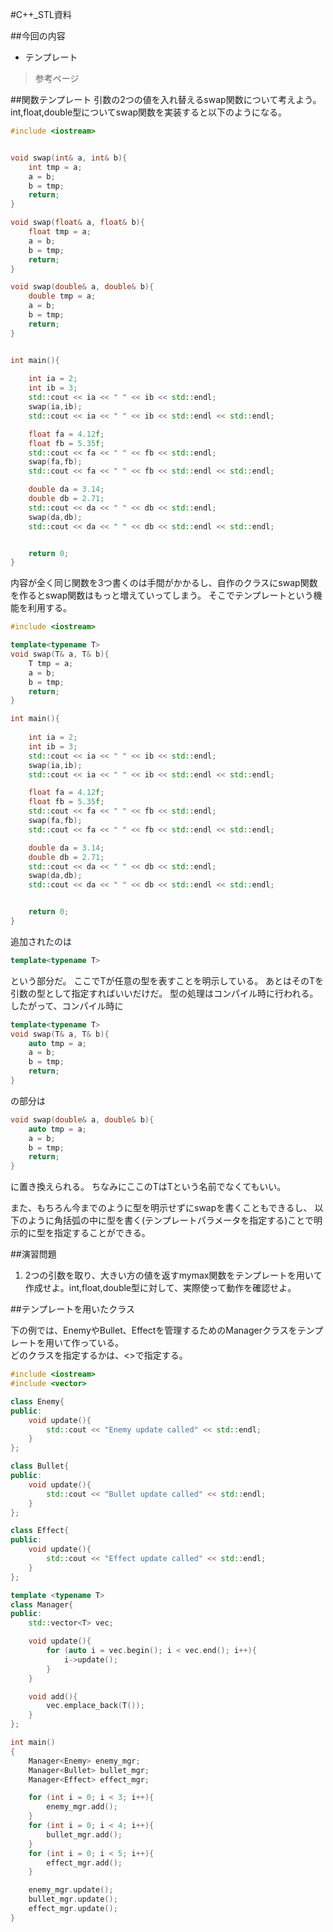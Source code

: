 #C++_STL資料  

##今回の内容
* テンプレート


>参考ページ  

##関数テンプレート
引数の2つの値を入れ替えるswap関数について考えよう。int,float,double型についてswap関数を実装すると以下のようになる。

```cpp
#include <iostream>


void swap(int& a, int& b){
	int tmp = a;
	a = b;
	b = tmp;
	return;
}

void swap(float& a, float& b){
	float tmp = a;
	a = b;
	b = tmp;
	return;
}

void swap(double& a, double& b){
	double tmp = a;
	a = b;
	b = tmp;
	return;
}


int main(){
	
	int ia = 2;
	int ib = 3;
	std::cout << ia << " " << ib << std::endl;
	swap(ia,ib);
	std::cout << ia << " " << ib << std::endl << std::endl;

	float fa = 4.12f;
	float fb = 5.35f;
	std::cout << fa << " " << fb << std::endl;
	swap(fa,fb);
	std::cout << fa << " " << fb << std::endl << std::endl;

	double da = 3.14;
	double db = 2.71;
	std::cout << da << " " << db << std::endl;
	swap(da,db);
	std::cout << da << " " << db << std::endl << std::endl;


	return 0;
}
```

内容が全く同じ関数を3つ書くのは手間がかかるし、自作のクラスにswap関数を作るとswap関数はもっと増えていってしまう。
そこでテンプレートという機能を利用する。

```cpp
#include <iostream>

template<typename T>
void swap(T& a, T& b){
	T tmp = a;
	a = b;
	b = tmp;
	return;
}

int main(){
	
	int ia = 2;
	int ib = 3;
	std::cout << ia << " " << ib << std::endl;
	swap(ia,ib);
	std::cout << ia << " " << ib << std::endl << std::endl;

	float fa = 4.12f;
	float fb = 5.35f;
	std::cout << fa << " " << fb << std::endl;
	swap(fa,fb);
	std::cout << fa << " " << fb << std::endl << std::endl;

	double da = 3.14;
	double db = 2.71;
	std::cout << da << " " << db << std::endl;
	swap(da,db);
	std::cout << da << " " << db << std::endl << std::endl;


	return 0;
}
```

追加されたのは

```cpp
template<typename T>
```

という部分だ。 ここでTが任意の型を表すことを明示している。 あとはそのTを引数の型として指定すればいいだけだ。  型の処理はコンパイル時に行われる。したがって、コンパイル時に

```cpp
template<typename T>
void swap(T& a, T& b){
    auto tmp = a;
    a = b;
    b = tmp;
    return;
}
```

の部分は

```cpp
void swap(double& a, double& b){
    auto tmp = a;
    a = b;
    b = tmp;
    return;
}
```

に置き換えられる。 ちなみにここのTはTという名前でなくてもいい。

また、もちろん今までのように型を明示せずにswapを書くこともできるし、 以下のように角括弧の中に型を書く(テンプレートパラメータを指定する)ことで明示的に型を指定することができる。



##演習問題  
1. 2つの引数を取り、大きい方の値を返すmymax関数をテンプレートを用いて作成せよ。int,float,double型に対して、実際使って動作を確認せよ。


##テンプレートを用いたクラス  

下の例では、EnemyやBullet、Effectを管理するためのManagerクラスをテンプレートを用いて作っている。  
どのクラスを指定するかは、<>で指定する。  


```cpp
#include <iostream>
#include <vector>

class Enemy{
public:
	void update(){
		std::cout << "Enemy update called" << std::endl;
	}
};

class Bullet{
public:
	void update(){
		std::cout << "Bullet update called" << std::endl;
	}
};

class Effect{
public:
	void update(){
		std::cout << "Effect update called" << std::endl;
	}
};

template <typename T>
class Manager{
public:
	std::vector<T> vec;

	void update(){
		for (auto i = vec.begin(); i < vec.end(); i++){
			i->update();
		}
	}

	void add(){
		vec.emplace_back(T());
	}
};

int main()
{
	Manager<Enemy> enemy_mgr;
	Manager<Bullet> bullet_mgr;
	Manager<Effect> effect_mgr;

	for (int i = 0; i < 3; i++){
		enemy_mgr.add();
	}
	for (int i = 0; i < 4; i++){
		bullet_mgr.add();
	}
	for (int i = 0; i < 5; i++){
		effect_mgr.add();
	}

	enemy_mgr.update();
	bullet_mgr.update();
	effect_mgr.update();
}
```


